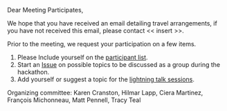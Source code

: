 
Dear Meeting Participates, 

We hope that you have received an email detailing travel arrangements, if you have not received this email, please contact << insert >>.

Prior to the meeting, we request your participation on a few items. 

1. Please Include yourself on the [participant list](https://github.com/Reproducible-Science-Curriculum/Reproducible-Science-Hackathon-Dec-08-2014/wiki/2.-Participants).
2. Start an [Issue](https://github.com/Reproducible-Science-Curriculum/Reproducible-Science-Hackathon-Dec-08-2014/issues) on possible topics to be discussed as a group during the hackathon. 
3. Add yourself or suggest a topic for the [lightning talk sessions](https://github.com/Reproducible-Science-Curriculum/Reproducible-Science-Hackathon-Dec-08-2014/wiki/4.-Lightning-Talks). 

Organizing committee: Karen Cranston, Hilmar Lapp, Ciera Martinez, François Michonneau, Matt Pennell, Tracy Teal
